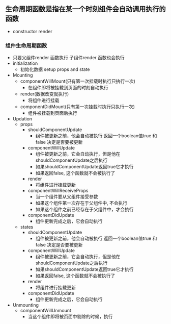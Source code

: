 ## 生命周期函数是指在某一个时刻组件会自动调用执行的函数
- constructor render
### 组件生命周期函数
- 只要父组件render 函数执行 子组件render 函数也会执行
- initialization
   - 初始化数据 setup props and state
- Mounting
   - componentWillMount(只有第一次挂载时执行只执行一次)
     - 在组件即将被挂载到页面的时刻自动执行
   - render(数据改变就执行)
     - 将组件进行挂载
   - componentDidMount(只有第一次挂载时执行只执行一次)
     - 组件被挂载到页面后执行
 - Updation
   - props
     - shouldComponentUpdate
       - 组件被更新之前，他会自动被执行 返回一个boolean值true 和 false 决定是否要被更新
     - componentWillUpdate
       - 组件被更新之前，它会自动执行，但是他在shouldComponentUpdate之后执行
       - 如果shouldComponentUpdate返回true它才执行
       - 如果返回false, 这个函数就不会被执行了
     - render
       - 将组件进行挂载更新
     - componentWillReceiveProps
       - 当一个组件要从父组件接受参数
       - 如果这个组件第一次存在于父组件中, 不会执行
       - 如果这个组件之前已经存在于父组件中，才会执行
     - componentDidUpdate
       - 组件更新完成之后，它会自动执行
   - states
     - shouldComponentUpdate
       - 组件被更新之前，他会自动被执行 返回一个boolean值true 和 false 决定是否要被更新
     - componentWillUpdate
       - 组件被更新之前，它会自动执行，但是他在shouldComponentUpdate之后执行
       - 如果shouldComponentUpdate返回true它才执行
       - 如果返回false, 这个函数就不会被执行了
     - render
       - 将组件进行挂载更新
     - componentDidUpdate
       - 组件更新完成之后，它会自动执行
 - Unmounting
   - componentWillUnmount
     - 当这个组件即将被页面中剔除的时候，执行

